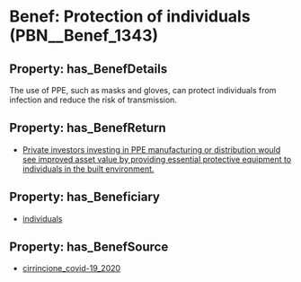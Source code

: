 # Benef: __Protection of individuals__ (PBN__Benef_1343)

## Property: has_BenefDetails

The use of PPE, such as masks and gloves, can protect individuals from infection and reduce the risk of transmission.

## Property: has_BenefReturn

* [Private investors investing in PPE manufacturing or distribution would see improved asset value by providing essential protective equipment to individuals in the built environment.](../BenefReturn/PBN__BenefReturn_1513)

## Property: has_Beneficiary

* [individuals](../Stakeholder/PBN__Stakeholder_20)

## Property: has_BenefSource

* [cirrincione_covid-19_2020](../Article/PBN__Article_284)

